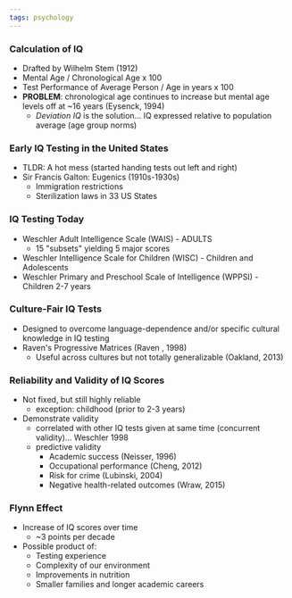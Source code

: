 ```yaml
---
tags: psychology
---
```


### Calculation of IQ
- Drafted by Wilhelm Stem (1912)
- Mental Age / Chronological Age x 100
- Test Performance of Average Person / Age in years x 100
- **PROBLEM**: chronological age continues to increase but mental age levels off at ~16 years (Eysenck, 1994)
	- *Deviation IQ* is the solution... IQ expressed relative to population average (age group norms)

### Early IQ Testing in the United States
- TLDR: A hot mess (started handing tests out left and right)
- Sir Francis Galton: Eugenics (1910s-1930s)
	- Immigration restrictions
	- Sterilization laws in 33 US States

### IQ Testing Today
- Weschler Adult Intelligence Scale (WAIS) - ADULTS
	- 15 "subsets" yielding 5 major scores
- Weschler Intelligence Scale for Children (WISC) - Children and Adolescents
- Weschler Primary and Preschool Scale of Intelligence (WPPSI) - Children 2-7 years

### Culture-Fair IQ Tests
- Designed to overcome language-dependence and/or specific cultural knowledge in IQ testing
- Raven's Progressive Matrices (Raven , 1998)
	- Useful across cultures but not totally generalizable (Oakland, 2013)

### Reliability and Validity of IQ Scores
- Not fixed, but still highly reliable
	- exception: childhood (prior to 2-3 years)
- Demonstrate validity
	- correlated with other IQ tests given at same time (concurrent validity)... Weschler 1998
	- predictive validity
		- Academic success (Neisser, 1996)
		- Occupational performance (Cheng, 2012)
		- Risk for crime (Lubinski, 2004)
		- Negative health-related outcomes (Wraw, 2015)

### Flynn Effect
- Increase of IQ scores over time
	- ~3 points per decade
- Possible product of:
	- Testing experience
	- Complexity of our environment
	- Improvements in nutrition
	- Smaller families and longer academic careers
